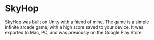 # SkyHop
SkyHop was built on Unity with a friend of mine. The game is a simple infinite arcade game, with a high score saved to your device.
It was exported to Mac, PC, and was previously on the Google Play Store.